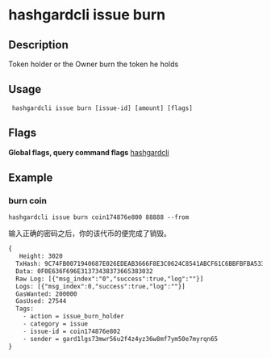 # hashgardcli issue burn

## Description
Token holder or the Owner burn the token he holds 
## Usage
```
 hashgardcli issue burn [issue-id] [amount] [flags]
```
## Flags

**Global flags, query command flags** [hashgardcli](../README.md)

## Example
### burn coin
```shell
hashgardcli issue burn coin174876e800 88888 --from
```
输入正确的密码之后，你的该代币的便完成了销毁。
```txt
{
   Height: 3020
  TxHash: 9C74FB0071940687E026EDEAB3666F8E3C0624C8541ABCF61C6BBFBFBA533F97
  Data: 0F0E636F696E31373438373665383032
  Raw Log: [{"msg_index":"0","success":true,"log":""}]
  Logs: [{"msg_index":0,"success":true,"log":""}]
  GasWanted: 200000
  GasUsed: 27544
  Tags: 
    - action = issue_burn_holder
    - category = issue
    - issue-id = coin174876e802
    - sender = gard1lgs73mwr56u2f4z4yz36w8mf7ym50e7myrqn65
}
```
